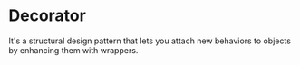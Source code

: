 # Decorator
It's a structural design pattern that lets you attach new behaviors to objects by enhancing them with wrappers.

